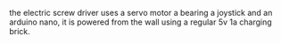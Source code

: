 the electric screw driver uses a servo motor a bearing a joystick and an arduino nano, it is powered from the wall using a regular 5v 1a charging brick.

